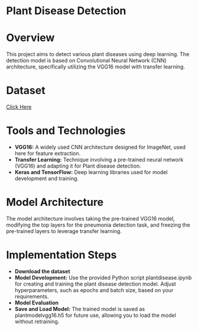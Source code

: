 # Plant Disease Detection
<h1>Overview</h1>
<p>This project aims to detect various plant diseases using deep learning. The detection model is based on Convolutional Neural Network (CNN) architecture, specifically utilizing the VGG16 model with transfer learning.</p>
<h1>Dataset</h1>
<a href="https://www.kaggle.com/datasets/poornimasingh/plant-village">Click Here</a>
<h1>Tools and Technologies</h1>
<ul>
<li><b>VGG16:</b> A widely used CNN architecture designed for ImageNet, used here for feature extraction.</li>
<li><b>Transfer Learning:</b> Technique involving a pre-trained neural network (VGG16) and adapting it for Plant disease detection.</li>
<li><b>Keras and TensorFlow:</b> Deep learning libraries used for model development and training.</li>
</ul>
<h1>Model Architecture</h1>
<p>The model architecture involves taking the pre-trained VGG16 model, modifying the top layers for the pneumonia detection task, and freezing the pre-trained layers to leverage transfer learning.</p>
<h1>Implementation Steps</h1>
<ul>
<li><b>Download the dataset</b></li>
<li><b>Model Development:</b> Use the provided Python script plantdisease.ipynb for creating and training the plant disease detection model. Adjust hyperparameters, such as epochs and batch size, based on your requirements.</li>
<li><b>Model Evaluation</b></li>
<li><b>Save and Load Model:</b> The trained model is saved as plantmodelvgg16.h5 for future use, allowing you to load the model without retraining.</li>
</ul>